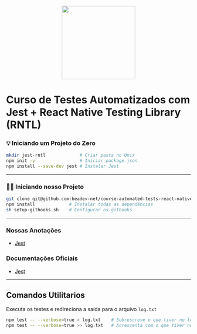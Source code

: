 <p align="center">
  <img width="200" height="200" src="https://avatars.githubusercontent.com/u/141099506?s=200&v=4">
</p>

# Curso de Testes Automatizados com Jest + React Native Testing Library (RNTL)

### 💡 Iniciando um Projeto do Zero

```sh
mkdir jest-rntl             # Criar pasta no Unix
npm init -y                 # Iniciar package.json
npm install --save-dev jest # Instalar Jest
```

---

### 👨‍🏫 Iniciando nosso Projeto

```sh
git clone git@github.com:beadev-net/course-automated-tests-react-native.git
npm install             # Instalar todas as dependências
sh setup-githooks.sh    # Configurar os githooks
```

---

### Nossas Anotaçōes
- [Jest](docs/jest.md)

### Documentaçōes Oficiais
- [Jest](https://jestjs.io/docs/getting-started)

---
## Comandos Utilitarios

Executa os testes e redireciona a saída para o arquivo `log.txt`
```sh
npm test -- --verbose=true > log.txt    # Sobrescreve o que tiver no log.txt
npm test -- --verbose=true >> log.txt   # Acrescenta com o que tiver no log.txt
```

